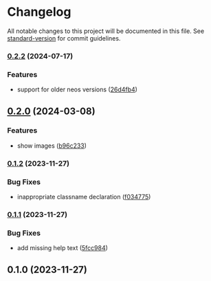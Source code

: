# Changelog

All notable changes to this project will be documented in this file. See [standard-version](https://github.com/conventional-changelog/standard-version) for commit guidelines.

### [0.2.2](https://github.com/UpAssist/neos-rssfeeed/compare/0.2.1...0.2.2) (2024-07-17)


### Features

* support for older neos versions ([26d4fb4](https://github.com/UpAssist/neos-rssfeeed/commit/26d4fb4ead4073e88651332cbdc14e7fa0d82fcd))

## [0.2.0](https://github.com/UpAssist/neos-rssfeeed/compare/0.1.2...0.2.0) (2024-03-08)


### Features

* show images ([b96c233](https://github.com/UpAssist/neos-rssfeeed/commit/b96c2330e5241776e5ddfd03463a50737d7c5daa))

### [0.1.2](https://github.com/UpAssist/neos-rssfeeed/compare/0.1.1...0.1.2) (2023-11-27)


### Bug Fixes

* inappropriate classname declaration ([f034775](https://github.com/UpAssist/neos-rssfeeed/commit/f034775e59d4bfe7387311a96ed35856bfd20f1f))

### [0.1.1](https://github.com/UpAssist/neos-rssfeeed/compare/0.1.0...0.1.1) (2023-11-27)


### Bug Fixes

* add missing help text ([5fcc984](https://github.com/UpAssist/neos-rssfeeed/commit/5fcc98455fb429ce176a79669f3f44d25def4309))

## 0.1.0 (2023-11-27)
